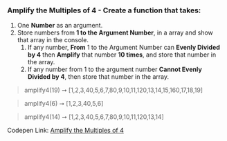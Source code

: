 ### Amplify the Multiples of 4 - Create a function that takes: 

1. One **Number** as an argument. 
1. Store numbers from **1 to the Argument Number**, in a array and show that array in the console.
    1. If any number, **From** 1 to the Argument Number can **Evenly Divided by 4** then **Amplify** that number **10 times**, and store that number in the array.
    1. If any number from 1 to the argument number **Cannot Evenly Divided by 4**, then store that number in the array. 

> amplify4(19) ➞ [1,2,3,40,5,6,7,80,9,10,11,120,13,14,15,160,17,18,19]

> amplify4(6) ➞ [1,2,3,40,5,6]

> amplify4(14) ➞ [1,2,3,40,5,6,7,80,9,10,11,120,13,14]

Codepen Link: [Amplify the Multiples of 4](https://codepen.io/naveencoder/pen/xNMEJO?editors=0012)